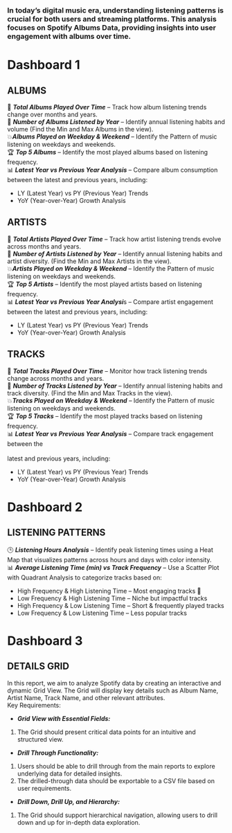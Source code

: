 ### In today’s digital music era, understanding listening patterns is crucial for both users and streaming platforms. This analysis focuses on Spotify Albums Data, providing insights into user engagement with albums over time.

# Dashboard 1
## ALBUMS
🎵 ***Total Albums Played Over Time*** – Track how album listening trends change over months and years. <br>
📅 ***Number of Albums Listened by Year*** – Identify annual listening habits and volume (Find the Min and Max Albums in the view).<br>
💥***Albums Played on Weekday & Weekend*** – Identify the Pattern of music listening on weekdays and weekends.<br>
🏆 ***Top 5 Albums*** – Identify the most played albums based on listening frequency.<br>
📊 ***Latest Year vs Previous Year Analysis*** – Compare album consumption between the latest and previous years, including:<br>

*	LY (Latest Year) vs PY (Previous Year) Trends
*	YoY (Year-over-Year) Growth Analysis

## ARTISTS
🎵 ***Total Artists Played Over Time*** – Track how artist listening trends evolve across months and years.<br>
📅 ***Number of Artists Listened by Year*** – Identify annual listening habits and artist diversity. (Find the Min and Max Artists in the view).<br>
💥***Artists Played on Weekday & Weekend*** – Identify the Pattern of music listening on weekdays and weekends.<br>
🏆 ***Top 5 Artists*** – Identify the most played artists based on listening frequency.<br>
📊 ***Latest Year vs Previous Year Analysi***s – Compare artist engagement between the latest and previous years, including:<br>
*	LY (Latest Year) vs PY (Previous Year) Trends
*	YoY (Year-over-Year) Growth Analysis

## TRACKS
🎵 ***Total Tracks Played Over Time*** – Monitor how track listening trends change across months and years.<br>
📅 ***Number of Tracks Listened by Year*** – Identify annual listening habits and track diversity. (Find the Min and Max Tracks in the view).<br>
💥***Tracks Played on Weekday & Weekend*** – Identify the Pattern of music listening on weekdays and weekends.<br>
🏆 ***Top 5 Tracks*** – Identify the most played tracks based on listening frequency.<br>
📊 ***Latest Year vs Previous Year Analysis*** – Compare track engagement between the <br><br>latest and previous years, including:<br>
* LY (Latest Year) vs PY (Previous Year) Trends
* YoY (Year-over-Year) Growth Analysis


# Dashboard 2
## LISTENING PATTERNS

🕒 ***Listening Hours Analysis*** – Identify peak listening times using a Heat Map that visualizes patterns across hours and days with color intensity.<br>
📊 ***Average Listening Time (min) vs Track Frequency*** – Use a Scatter Plot with Quadrant Analysis to categorize tracks based on:<br>
*	High Frequency & High Listening Time – Most engaging tracks 🎯
*	Low Frequency & High Listening Time – Niche but impactful tracks
*	High Frequency & Low Listening Time – Short & frequently played tracks
*	Low Frequency & Low Listening Time – Less popular tracks

# Dashboard 3
## DETAILS GRID
In this report, we aim to analyze Spotify data by creating an interactive and dynamic Grid View. The Grid will display key details such as Album Name, Artist Name, Track Name, and other relevant attributes.<br>
Key Requirements:<br>
* ***Grid View with Essential Fields:*** <br>
1. The Grid should present critical data points for an intuitive and structured view.
* ***Drill Through Functionality:*** <br>
1. Users should be able to drill through from the main reports to explore underlying data for detailed insights.
2. The drilled-through data should be exportable to a CSV file based on user requirements.
* ***Drill Down, Drill Up, and Hierarchy:*** <br>
1. The Grid should support hierarchical navigation, allowing users to drill down and up for in-depth data exploration.
